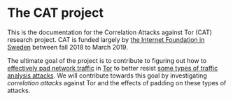 # The CAT project
This is the documentation for the Correlation Attacks against Tor (CAT) research project. 
CAT is funded largely by [the Internet Foundation in Sweden](https://www.iis.se/english/about-iis/) between fall 2018 to March 2019.

The ultimate goal of the project is to contribute to figuring out how to [effectively pad network traffic](https://arxiv.org/pdf/1512.00524.pdf) in [Tor](https://www.torproject.org/) to better resist [some types of traffic analysis attacks](https://blog.torproject.org/tors-open-research-topics-2018-edition). 
We will contribute towards this goal by investigating _correlation attacks_ against Tor and the effects of padding on these types of attacks.
